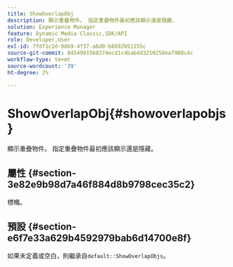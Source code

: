 ```yaml
---
title: ShowOverlapObj
description: 顯示重疊物件。 指定重疊物件最初應該顯示還是隱藏。
solution: Experience Manager
feature: Dynamic Media Classic,SDK/API
role: Developer,User
exl-id: 7fdf1c2d-9db9-4f37-a6d0-b6692b51155c
source-git-commit: 8454991568374ecd1c4babdd3210250ea7988c4c
workflow-type: tm+mt
source-wordcount: '39'
ht-degree: 2%

---
```


# ShowOverlapObj{#showoverlapobjs}

顯示重疊物件。 指定重疊物件最初應該顯示還是隱藏。

## 屬性 {#section-3e82e9b98d7a46f884d8b9798cec35c2}

標幟。

## 預設 {#section-e6f7e33a629b4592979bab6d14700e8f}

如果未定義或空白，則繼承自`default::ShowOverlapObjs`。
